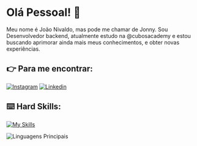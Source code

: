 # Olá Pessoal! :vulcan_salute:

Meu nome é João Nivaldo, mas pode me chamar de Jonny. Sou Desenvolvedor backend, atualmente estudo na @cubosacademy e estou buscando aprimorar ainda mais meus conhecimentos, e obter novas experiências.

## :point_right: Para me encontrar:

[![Instagram](https://img.shields.io/badge/Instagram-E4405F?style=for-the-badge&logo=instagram&logoColor=white)](https://www.instagram.com/jonnyj.n/)
[![Linkedin](https://img.shields.io/badge/LinkedIn-0077B5?style=for-the-badge&logo=linkedin&logoColor=white)](https://www.linkedin.com/in/joao-nivaldo/)

## :keyboard: Hard Skills:

[![My Skills](https://skillicons.dev/icons?i=js,nodejs,postgres)](https://skillicons.dev)

![Linguagens Principais](https://github-readme-stats.vercel.app/api/top-langs/?username=jessicamedeirosp&theme=tokyonight&hide_border=true&custom_title=Linguagens%20%Principais)
